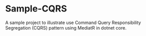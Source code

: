 # Sample-CQRS
A sample project to illustrate use Command Query Responsibility Segregation (CQRS) pattern using MediatR in dotnet core.